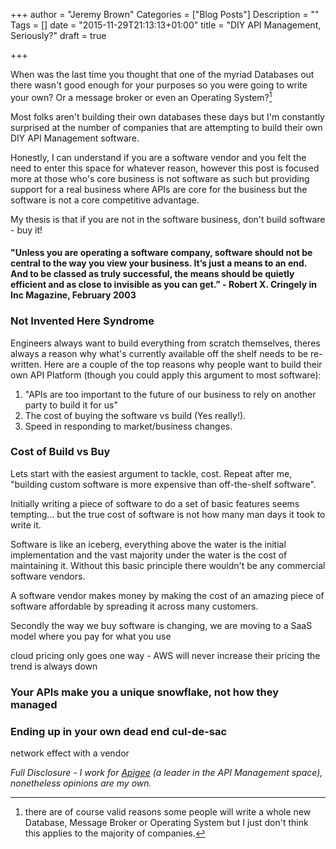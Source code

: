 +++
author = "Jeremy Brown"
Categories = ["Blog Posts"]
Description = ""
Tags = []
date = "2015-11-29T21:13:13+01:00"
title = "DIY API Management, Seriously?"
draft = true

+++

When was the last time you thought that one of the myriad Databases out there wasn't good enough for your purposes so you were going to write your own? Or a message broker or even an Operating System?[^1]

Most folks aren't building their own databases these days but I'm constantly surprised at the number of companies that are attempting to build their own DIY API Management software.

Honestly, I can understand if you are a software vendor and you felt the need to enter this space for whatever reason, however this post is focused more at those who's core business is not software as such but providing support for a real business where APIs are core for the business but the software is not a core competitive advantage.

My thesis is that if you are not in the software business, don't build software - buy it!

#### "Unless you are operating a software company, software should not be central to the way you view your business. It’s just a means to an end. And to be classed as truly successful, the means should be quietly efficient and as close to invisible as you can get.” - Robert X. Cringely in Inc Magazine, February 2003

### Not Invented Here Syndrome

Engineers always want to build everything from scratch themselves, theres always a reason why what's currently available off the shelf needs to be re-written. Here are a couple of the top reasons why people want to build their own API Platform (though you could apply this argument to most software):

1. "APIs are too important to the future of our business to rely on another party to build it for us"
1. The cost of buying the software vs build (Yes really!).
1. Speed in responding to market/business changes.

### Cost of Build vs Buy

Lets start with the easiest argument to tackle, cost. Repeat after me, "building custom software is more expensive than off-the-shelf software".

Initially writing a piece of software to do a set of basic features seems tempting... but the true cost of software is not how many man days it took to write it.

Software is like an iceberg, everything above the water is the initial implementation and the vast majority under the water is the cost of maintaining it. Without this basic principle there wouldn't be any commercial software vendors.

A software vendor makes money by making the cost of an amazing piece of software affordable by spreading it across many customers.

Secondly the way we buy software is changing, we are moving to a SaaS model where you pay for what you use

cloud pricing only goes one way - AWS will never increase their pricing the trend is always down

### Your APIs make you a unique snowflake, not how they managed



### Ending up in your own dead end cul-de-sac

network effect with a vendor

*Full Disclosure - I work for [Apigee](http://apigee.com/) (a leader in the API Management space), nonetheless opinions are my own.*

[^1]: there are of course valid reasons some people will write a whole new Database, Message Broker or Operating System but I just don't think this applies to the majority of companies.
